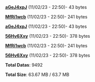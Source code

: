 [**aGeJ4xpJ**](/data/aGeJ4xpJ.txt) (11/02/23 - 22:50)- 43 bytes

[**MfRi1wcb**](/data/MfRi1wcb.txt) (11/02/23 - 22:50)- 241 bytes

[**aGeJ4xpJ**](/data/aGeJ4xpJ.txt) (11/02/23 - 22:50)- 43 bytes

[**56Hv6Xxy**](/data/56Hv6Xxy.txt) (11/02/23 - 22:50)- 378 bytes

[**MfRi1wcb**](/data/MfRi1wcb.txt) (11/02/23 - 22:50)- 241 bytes

[**56Hv6Xxy**](/data/56Hv6Xxy.txt) (11/02/23 - 22:50)- 378 bytes

**Total Datas**: 9492

**Total Size**: 63.67 MB / 63.7 MB